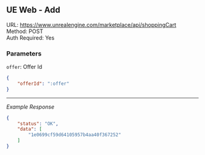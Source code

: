 ## UE Web - Add

URL: https://www.unrealengine.com/marketplace/api/shoppingCart \
Method: POST \
Auth Required: Yes

### Parameters

`offer`: Offer Id

```json
{
    "offerId": ":offer"
}
```

---

_Example Response_

```json
{
    "status": "OK",
    "data": [
        "1e0699cf59d64105957b4aa40f367252"
    ]
}
```